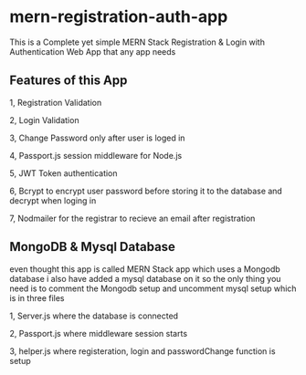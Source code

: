 # mern-registration-auth-app
This is a Complete yet simple MERN Stack Registration & Login with Authentication Web App that any app needs

## Features of this App
1, Registration Validation

2, Login Validation

3, Change Password only after user is loged in

4, Passport.js session middleware for Node.js

5, JWT Token authentication

6, Bcrypt to encrypt user password before storing it to the database and decrypt when loging in

7, Nodmailer for the registrar to recieve an email after registration


## MongoDB & Mysql Database
even thought this app is called MERN Stack app which uses a Mongodb database i also have added a mysql database on it so the only thing you need is to comment the Mongodb setup and uncomment mysql setup which is in three files

1, Server.js where the database is connected

2, Passport.js where middleware session starts

3, helper.js where registeration, login and passwordChange function is setup

